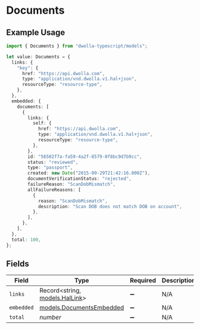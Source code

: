 # Documents

## Example Usage

```typescript
import { Documents } from "dwolla-typescript/models";

let value: Documents = {
  links: {
    "key": {
      href: "https://api.dwolla.com",
      type: "application/vnd.dwolla.v1.hal+json",
      resourceType: "resource-type",
    },
  },
  embedded: {
    documents: [
      {
        links: {
          self: {
            href: "https://api.dwolla.com",
            type: "application/vnd.dwolla.v1.hal+json",
            resourceType: "resource-type",
          },
        },
        id: "56502f7a-fa59-4a2f-8579-0f8bc9d7b9cc",
        status: "reviewed",
        type: "passport",
        created: new Date("2015-09-29T21:42:16.000Z"),
        documentVerificationStatus: "rejected",
        failureReason: "ScanDobMismatch",
        allFailureReasons: [
          {
            reason: "ScanDobMismatch",
            description: "Scan DOB does not match DOB on account",
          },
        ],
      },
    ],
  },
  total: 100,
};
```

## Fields

| Field                                                      | Type                                                       | Required                                                   | Description                                                | Example                                                    |
| ---------------------------------------------------------- | ---------------------------------------------------------- | ---------------------------------------------------------- | ---------------------------------------------------------- | ---------------------------------------------------------- |
| `links`                                                    | Record<string, [models.HalLink](../models/hallink.md)>     | :heavy_minus_sign:                                         | N/A                                                        |                                                            |
| `embedded`                                                 | [models.DocumentsEmbedded](../models/documentsembedded.md) | :heavy_minus_sign:                                         | N/A                                                        |                                                            |
| `total`                                                    | *number*                                                   | :heavy_minus_sign:                                         | N/A                                                        | 100                                                        |